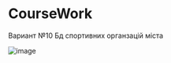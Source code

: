 # CourseWork
Вариант №10 Бд спортивних органзацій міста 

![image](https://user-images.githubusercontent.com/79249519/113435308-2eff1a00-93eb-11eb-941d-f9624250bc93.png)
